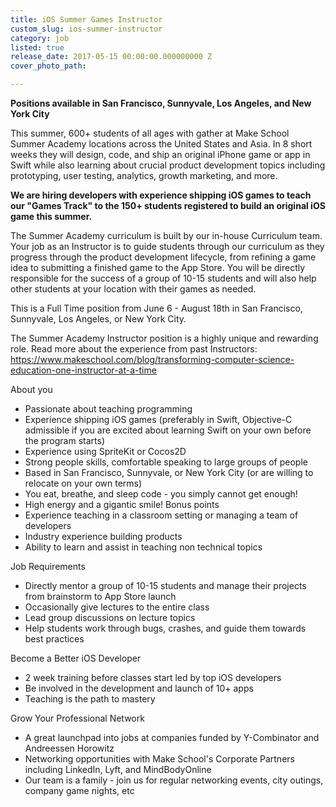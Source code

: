 ```yaml
---
title: iOS Summer Games Instructor
custom_slug: ios-summer-instructor
category: job
listed: true
release_date: 2017-05-15 00:00:00.000000000 Z
cover_photo_path: 

---
```

<b>Positions available in San Francisco, Sunnyvale, Los Angeles, and New York City</b>

This summer, 600+ students of all ages with gather at Make School Summer Academy locations across the United States and Asia. In 8 short weeks they will design, code, and ship an original iPhone game or app in Swift while also learning about crucial product development topics including prototyping, user testing, analytics, growth marketing, and more.

<b>We are hiring developers with experience shipping iOS games to teach our "Games Track" to the 150+ students registered to build an original iOS game this summer.</b>

The Summer Academy curriculum is built by our in-house Curriculum team. Your job as an Instructor is to guide students through our curriculum as they progress through the product development lifecycle, from refining a game idea to submitting a finished game to the App Store. You will be directly responsible for the success of a group of 10-15 students and will also help other students at your location with their games as needed. 

This is a Full Time position from June 6 - August 18th in San Francisco, Sunnyvale, Los Angeles, or New York City. 

The Summer Academy Instructor position is a highly unique and rewarding role. Read more about the experience from past Instructors: https://www.makeschool.com/blog/transforming-computer-science-education-one-instructor-at-a-time

About you

- Passionate about teaching programming
- Experience shipping iOS games (preferably in Swift, Objective-C admissible if you are excited about learning Swift on your own before the program starts)
- Experience using SpriteKit or Cocos2D
- Strong people skills, comfortable speaking to large groups of people
- Based in San Francisco, Sunnyvale, or New York City (or are willing to relocate on your own terms)
- You eat, breathe, and sleep code - you simply cannot get enough!
- High energy and a gigantic smile!
Bonus points 
- Experience teaching in a classroom setting or managing a team of developers
- Industry experience building products
- Ability to learn and assist in teaching non technical topics

Job Requirements

- Directly mentor a group of 10-15 students and manage their projects from brainstorm to App Store launch
- Occasionally give lectures to the entire class
- Lead group discussions on lecture topics
- Help students work through bugs, crashes, and guide them towards best practices

Become a Better iOS Developer

- 2 week training before classes start led by top iOS developers
- Be involved in the development and launch of 10+ apps
- Teaching is the path to mastery 

Grow Your Professional Network

- A great launchpad into jobs at companies funded by Y-Combinator and Andreessen Horowitz
- Networking opportunities with Make School's Corporate Partners including LinkedIn, Lyft, and MindBodyOnline
- Our team is a family - join us for regular networking events, city outings, company game nights, etc
